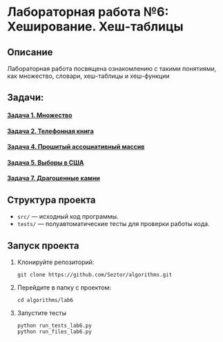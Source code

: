 # Лабораторная работа №6: Хеширование. Хеш-таблицы

## Описание
Лабораторная работа посвящена ознакомлению с такими понятиями, как множество, словари, хеш-таблицы и хеш-функции

## Задачи:
#### [Задача 1. Множество](https://github.com/Seztor/algorithms/tree/main/lab6/task1)
#### [Задача 2. Телефонная книга](https://github.com/Seztor/algorithms/tree/main/lab6/task2)
#### [Задача 4. Прошитый ассоциативный массив](https://github.com/Seztor/algorithms/tree/main/lab6/task4)
#### [Задача 5. Выборы в США](https://github.com/Seztor/algorithms/tree/main/lab6/task5)
#### [Задача 7. Драгоценные камни](https://github.com/Seztor/algorithms/tree/main/lab6/task7)


## Структура проекта
- `src/` — исходный код программы.
- `tests/` — полуавтоматические тесты для проверки работы кода.

## Запуск проекта
1. Клонируйте репозиторий:
   ```
   git clone https://github.com/Seztor/algorithms.git
   ```
2. Перейдите в папку с проектом:
    ```
   cd algorithms/lab6
    ```
3. Запустите тесты
   ```
   python run_tests_lab6.py
   python run_files_lab6.py
   ```
